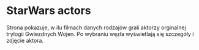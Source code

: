 # StarWars actors

Strona pokazuje, w ilu filmach danych rodzajów grali aktorzy orginalnej trylogii Gwiezdnych Wojen. Po wybraniu węzła wyświetlają się szczegóły i zdjęcie aktora.
